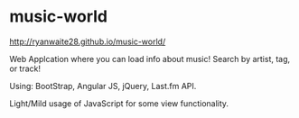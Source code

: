 # music-world

http://ryanwaite28.github.io/music-world/

Web Applcation where you can load info about music! Search by artist, tag, or track!

Using: BootStrap, Angular JS, jQuery, Last.fm API.

Light/Mild usage of JavaScript for some view functionality.
